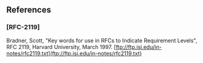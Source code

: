 ## References

### **[RFC-2119]**

Bradner, Scott, "Key words for use in RFCs to Indicate Requirement Levels", RFC 2119, Harvard University, March 1997.
[ftp://ftp.isi.edu/in-notes/rfc2119.txt](ftp://ftp.isi.edu/in-notes/rfc2119.txt)

